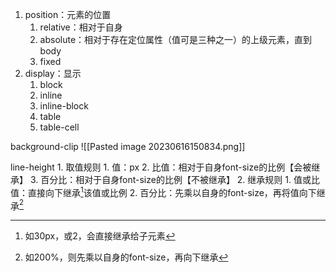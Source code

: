 1. position：元素的位置
	1. relative：相对于自身
	2. absolute：相对于存在定位属性（值可是三种之一）的上级元素，直到body
	3. fixed
2. display：显示
	1. block
	2. inline
	3. inline-block
	4. table
	5. table-cell

background-clip
![[Pasted image 20230616150834.png]] 

line-height
	1. 取值规则
		1. 值：px
		2. 比值：相对于自身font-size的比例【会被继承】
		3. 百分比：相对于自身font-size的比例【不被继承】
	2. 继承规则
		1. 值或比值：直接向下继承[^1]该值或比例
		2. 百分比：先乘以自身的font-size，再将值向下继承[^2] 

[^1]: 如30px，或2，会直接继承给子元素
[^2]: 如200%，则先乘以自身的font-size，再向下继承